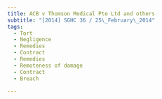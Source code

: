 ```yaml
---
title: ACB v Thomson Medical Pte Ltd and others 
subtitle: "[2014] SGHC 36 / 25\_February\_2014"
tags:
  - Tort
  - Negligence
  - Remedies
  - Contract
  - Remedies
  - Remoteness of damage
  - Contract
  - Breach

---
```


